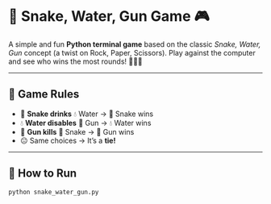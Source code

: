 # 🐍 Snake, Water, Gun Game 🎮

A simple and fun **Python terminal game** based on the classic *Snake, Water, Gun* concept (a twist on Rock, Paper, Scissors). Play against the computer and see who wins the most rounds! 🤖🆚🧑

---

## 🧠 Game Rules

- 🐍 **Snake drinks** 💧 Water → 🐍 Snake wins  
- 💧 **Water disables** 🔫 Gun → 💧 Water wins  
- 🔫 **Gun kills** 🐍 Snake → 🔫 Gun wins  
- 😐 Same choices → It’s a **tie!**

---

## 🚀 How to Run

```bash
python snake_water_gun.py
